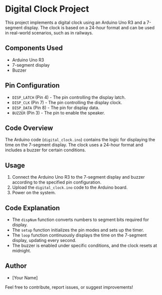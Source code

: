 # Digital Clock Project

This project implements a digital clock using an Arduino Uno R3 and a 7-segment display. The clock is based on a 24-hour format and can be used in real-world scenarios, such as in railways.

## Components Used
- Arduino Uno R3
- 7-segment display
- Buzzer

## Pin Configuration
- `DISP_LATCH` (Pin 4) - The pin controlling the display latch.
- `DISP_CLK` (Pin 7) - The pin controlling the display clock.
- `DISP_DATA` (Pin 8) - The pin for display data.
- `BUZZER` (Pin 3) - The pin to enable the speaker.

## Code Overview
The Arduino code (`digital_clock.ino`) contains the logic for displaying the time on the 7-segment display. The clock uses a 24-hour format and includes a buzzer for certain conditions.

## Usage
1. Connect the Arduino Uno R3 to the 7-segment display and buzzer according to the specified pin configuration.
2. Upload the `digital_clock.ino` code to the Arduino board.
3. Power on the system.

## Code Explanation
- The `dispNum` function converts numbers to segment bits required for display.
- The `setup` function initializes the pin modes and sets up the timer.
- The `loop` function continuously displays the time on the 7-segment display, updating every second.
- The buzzer is enabled under specific conditions, and the clock resets at midnight.

## Author
- [Your Name]

Feel free to contribute, report issues, or suggest improvements!

